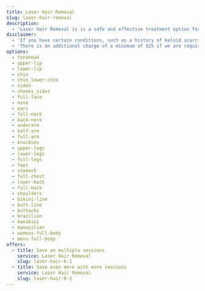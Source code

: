 ```yaml
---
title: Laser Hair Removal
slug: laser-hair-removal
description:
  - 'Laser Hair Removal is is a safe and effective treatment option for the removal of unwanted hair from all over the body. We use the latest technology to ensure that you get the best results possible. Our laser hair removal treatments are safe and effective for all skin types and hair colors. We use the latest technology to ensure that you get the best results possible'
disclaimer:
  - 'If you have certain conditions, such as a history of keloid scarring, you may not be a suitable candidate for laser hair removal. Please consult with your doctor before booking a treatment.'
  - 'There is an additional charge of a minimum of $25 if we are required to shave any area prior to service.'
options:
  - forehead
  - upper-lip
  - lower-lip
  - chin
  - chin_lower-chin
  - sides
  - cheeks_sides
  - full-face
  - nose
  - ears
  - full-neck
  - back-neck
  - underarm
  - half-arm
  - full-arm
  - knuckles
  - upper-legs
  - lower-legs
  - full-legs
  - feet
  - stomach
  - full-chest
  - lower-back
  - full-back
  - shoulders
  - bikini-line
  - butt-line
  - buttocks
  - brazilian
  - manakini
  - manazilian
  - womens-full-body
  - mens-full-body
offers:
  - title: Save on multiple sessions
    service: Laser Hair Removal
    slug: laser-hair-6-1
  - title: Save even more with more sessions
    service: Laser Hair Removal
    slug: laser-hair-9-2
---
```

